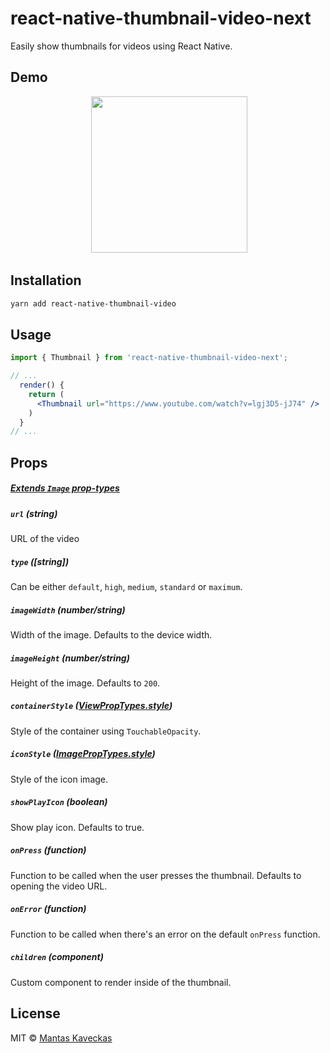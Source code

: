 <h1>
  react-native-thumbnail-video-next
</h1>
<p>
  Easily show thumbnails for videos using React Native.
</p>

## Demo

<p align="center">
  <img src="https://cdn.rawgit.com/mantaskaveckas/react-native-thumbnail-video-next/master/media/demo.gif" width="250" />
</p>

## Installation

```sh
yarn add react-native-thumbnail-video
```

## Usage

```jsx
import { Thumbnail } from 'react-native-thumbnail-video-next';

// ...
  render() {
    return (
      <Thumbnail url="https://www.youtube.com/watch?v=lgj3D5-jJ74" />
    )
  }
// ...
```

## Props

##### [Extends `Image` prop-types](https://facebook.github.io/react-native/docs/image.html#props)

##### `url` (string)

URL of the video

##### `type` ([string])

Can be either `default`, `high`, `medium`, `standard` or `maximum`.

##### `imageWidth` (number/string)

Width of the image. Defaults to the device width.

##### `imageHeight` (number/string)

Height of the image. Defaults to `200`.

##### `containerStyle` ([ViewPropTypes.style](https://facebook.github.io/react-native/docs/view.html#style))

Style of the container using `TouchableOpacity`.

##### `iconStyle` ([ImagePropTypes.style](https://facebook.github.io/react-native/docs/image.html#style))

Style of the icon image.

##### `showPlayIcon` (boolean)

Show play icon. Defaults to true.

##### `onPress` (function)

Function to be called when the user presses the thumbnail. Defaults to opening the video URL.

##### `onError` (function)

Function to be called when there's an error on the default `onPress` function.

##### `children` (component)

Custom component to render inside of the thumbnail.

## License

MIT © [Mantas Kaveckas](http://github.com/mantaskaveckas)
